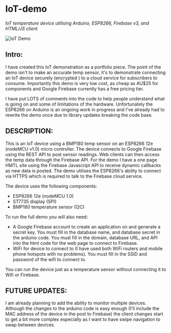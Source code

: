 # IoT-demo
*IoT temperature device utilising Arduino, ESP8266, Firebase v3, and HTML/JS client*

![IoT Demo](http://www.nuke66.com/temp/IoT_demo.jpg)

## Intro:
I have created this IoT demonstration as a portfolio piece.  The point of the demo isn't to make an accurate temp sensor, it's to demonstrate connecting an IoT device securely (encrypted ) to a cloud service for subscribers to consume.  Importantly this demo is very low cost, as cheap as AU$25 for components and Google Firebase currently has a free pricing tier.

I have put LOTS of comments into the code to help people understand what is going on and some of limitations of the hardware.  Unfortunately the ESP8266 on Arduino is an ongoing work in progress and I've already had to rewrite the demo once due to library updates breaking the code base.   

## DESCRIPTION:
This is an IoT device using a BMP180 temp sensor on an ESP8266 12e (nodeMCU v1.0) micro controller.  The device connects to Google Firebase using the REST API to post sensor readings. Web clients can then access the temp data through the Firebase API.   For the demo I have a one page HMTL site using the Firebase Javascript API to receive dynamic callbacks as new data is posted.  The demo utilises the ESP8266's ability to connect via HTTPS which is required to talk to the Firebase cloud service.
 
The device uses the following components:
 - ESP8266 12e (nodeMCU 1.0)
 - ST7735 display (SPI)
 - BMP180 temperature sensor (I2C)
 
To run the full demo you will also need:
 - A Google Firebase account to create an application on and generate a secret key.  You must fill in the database name, and database secret in the arduino code.  You must fill in the domain, database URL, and API into the html code for the web page to connect to Firebase.
 - WiFi for device to connect to (I have used both WiFi routers and mobile phone hotspots with no problems).  You must fill in the SSID and password of the wifi to connect to.
 
You can run the device just as a temperature sensor without connecting it to Wifi or Firebase.

## FUTURE UPDATES:
I am already planning to add the ability to monitor multiple devices.  Although the changes to the arduino code is easy enough (I'll include the MAC address of the device in the post to Firebase) the client changes start to get a bit more complex especially as I want to have swipe navigation to swap between devices.
